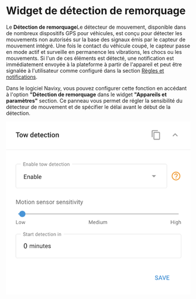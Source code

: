 # Widget de détection de remorquage

Le **Détection de remorquage**Le détecteur de mouvement, disponible dans de nombreux dispositifs GPS pour véhicules, est conçu pour détecter les mouvements non autorisés sur la base des signaux émis par le capteur de mouvement intégré. Une fois le contact du véhicule coupé, le capteur passe en mode actif et surveille en permanence les vibrations, les chocs ou les mouvements. Si l'un de ces éléments est détecté, une notification est immédiatement envoyée à la plateforme à partir de l'appareil et peut être signalée à l'utilisateur comme configuré dans la section [Règles et notifications](../../regles-et-notifications/securite/deplacement-non-autorise.md).

Dans le logiciel Navixy, vous pouvez configurer cette fonction en accédant à l'option **"Détection de remorquage** dans le widget **"Appareils et paramètres"** section. Ce panneau vous permet de régler la sensibilité du détecteur de mouvement et de spécifier le délai avant le début de la détection.

![image-20240815-214358.png](attachments/image-20240815-214358.png)